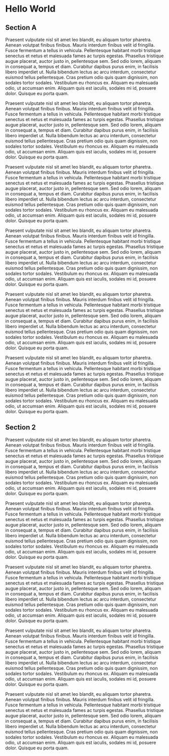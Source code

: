 # Hello World

## Section A

Praesent vulputate nisl sit amet leo blandit, eu aliquam tortor pharetra. Aenean volutpat finibus finibus. Mauris interdum finibus velit id fringilla. Fusce fermentum a tellus in vehicula. Pellentesque habitant morbi tristique senectus et netus et malesuada fames ac turpis egestas. Phasellus tristique augue placerat, auctor justo in, pellentesque sem. Sed odio lorem, aliquam in consequat a, tempus et diam. Curabitur dapibus purus enim, in facilisis libero imperdiet ut. Nulla bibendum lectus ac arcu interdum, consectetur euismod tellus pellentesque. Cras pretium odio quis quam dignissim, non sodales tortor sodales. Vestibulum eu rhoncus ex. Aliquam eu malesuada odio, ut accumsan enim. Aliquam quis est iaculis, sodales mi id, posuere dolor. Quisque eu porta quam.

Praesent vulputate nisl sit amet leo blandit, eu aliquam tortor pharetra. Aenean volutpat finibus finibus. Mauris interdum finibus velit id fringilla. Fusce fermentum a tellus in vehicula. Pellentesque habitant morbi tristique senectus et netus et malesuada fames ac turpis egestas. Phasellus tristique augue placerat, auctor justo in, pellentesque sem. Sed odio lorem, aliquam in consequat a, tempus et diam. Curabitur dapibus purus enim, in facilisis libero imperdiet ut. Nulla bibendum lectus ac arcu interdum, consectetur euismod tellus pellentesque. Cras pretium odio quis quam dignissim, non sodales tortor sodales. Vestibulum eu rhoncus ex. Aliquam eu malesuada odio, ut accumsan enim. Aliquam quis est iaculis, sodales mi id, posuere dolor. Quisque eu porta quam.

Praesent vulputate nisl sit amet leo blandit, eu aliquam tortor pharetra. Aenean volutpat finibus finibus. Mauris interdum finibus velit id fringilla. Fusce fermentum a tellus in vehicula. Pellentesque habitant morbi tristique senectus et netus et malesuada fames ac turpis egestas. Phasellus tristique augue placerat, auctor justo in, pellentesque sem. Sed odio lorem, aliquam in consequat a, tempus et diam. Curabitur dapibus purus enim, in facilisis libero imperdiet ut. Nulla bibendum lectus ac arcu interdum, consectetur euismod tellus pellentesque. Cras pretium odio quis quam dignissim, non sodales tortor sodales. Vestibulum eu rhoncus ex. Aliquam eu malesuada odio, ut accumsan enim. Aliquam quis est iaculis, sodales mi id, posuere dolor. Quisque eu porta quam.

Praesent vulputate nisl sit amet leo blandit, eu aliquam tortor pharetra. Aenean volutpat finibus finibus. Mauris interdum finibus velit id fringilla. Fusce fermentum a tellus in vehicula. Pellentesque habitant morbi tristique senectus et netus et malesuada fames ac turpis egestas. Phasellus tristique augue placerat, auctor justo in, pellentesque sem. Sed odio lorem, aliquam in consequat a, tempus et diam. Curabitur dapibus purus enim, in facilisis libero imperdiet ut. Nulla bibendum lectus ac arcu interdum, consectetur euismod tellus pellentesque. Cras pretium odio quis quam dignissim, non sodales tortor sodales. Vestibulum eu rhoncus ex. Aliquam eu malesuada odio, ut accumsan enim. Aliquam quis est iaculis, sodales mi id, posuere dolor. Quisque eu porta quam.

Praesent vulputate nisl sit amet leo blandit, eu aliquam tortor pharetra. Aenean volutpat finibus finibus. Mauris interdum finibus velit id fringilla. Fusce fermentum a tellus in vehicula. Pellentesque habitant morbi tristique senectus et netus et malesuada fames ac turpis egestas. Phasellus tristique augue placerat, auctor justo in, pellentesque sem. Sed odio lorem, aliquam in consequat a, tempus et diam. Curabitur dapibus purus enim, in facilisis libero imperdiet ut. Nulla bibendum lectus ac arcu interdum, consectetur euismod tellus pellentesque. Cras pretium odio quis quam dignissim, non sodales tortor sodales. Vestibulum eu rhoncus ex. Aliquam eu malesuada odio, ut accumsan enim. Aliquam quis est iaculis, sodales mi id, posuere dolor. Quisque eu porta quam.

Praesent vulputate nisl sit amet leo blandit, eu aliquam tortor pharetra. Aenean volutpat finibus finibus. Mauris interdum finibus velit id fringilla. Fusce fermentum a tellus in vehicula. Pellentesque habitant morbi tristique senectus et netus et malesuada fames ac turpis egestas. Phasellus tristique augue placerat, auctor justo in, pellentesque sem. Sed odio lorem, aliquam in consequat a, tempus et diam. Curabitur dapibus purus enim, in facilisis libero imperdiet ut. Nulla bibendum lectus ac arcu interdum, consectetur euismod tellus pellentesque. Cras pretium odio quis quam dignissim, non sodales tortor sodales. Vestibulum eu rhoncus ex. Aliquam eu malesuada odio, ut accumsan enim. Aliquam quis est iaculis, sodales mi id, posuere dolor. Quisque eu porta quam.

## Section 2

Praesent vulputate nisl sit amet leo blandit, eu aliquam tortor pharetra. Aenean volutpat finibus finibus. Mauris interdum finibus velit id fringilla. Fusce fermentum a tellus in vehicula. Pellentesque habitant morbi tristique senectus et netus et malesuada fames ac turpis egestas. Phasellus tristique augue placerat, auctor justo in, pellentesque sem. Sed odio lorem, aliquam in consequat a, tempus et diam. Curabitur dapibus purus enim, in facilisis libero imperdiet ut. Nulla bibendum lectus ac arcu interdum, consectetur euismod tellus pellentesque. Cras pretium odio quis quam dignissim, non sodales tortor sodales. Vestibulum eu rhoncus ex. Aliquam eu malesuada odio, ut accumsan enim. Aliquam quis est iaculis, sodales mi id, posuere dolor. Quisque eu porta quam.

Praesent vulputate nisl sit amet leo blandit, eu aliquam tortor pharetra. Aenean volutpat finibus finibus. Mauris interdum finibus velit id fringilla. Fusce fermentum a tellus in vehicula. Pellentesque habitant morbi tristique senectus et netus et malesuada fames ac turpis egestas. Phasellus tristique augue placerat, auctor justo in, pellentesque sem. Sed odio lorem, aliquam in consequat a, tempus et diam. Curabitur dapibus purus enim, in facilisis libero imperdiet ut. Nulla bibendum lectus ac arcu interdum, consectetur euismod tellus pellentesque. Cras pretium odio quis quam dignissim, non sodales tortor sodales. Vestibulum eu rhoncus ex. Aliquam eu malesuada odio, ut accumsan enim. Aliquam quis est iaculis, sodales mi id, posuere dolor. Quisque eu porta quam.

Praesent vulputate nisl sit amet leo blandit, eu aliquam tortor pharetra. Aenean volutpat finibus finibus. Mauris interdum finibus velit id fringilla. Fusce fermentum a tellus in vehicula. Pellentesque habitant morbi tristique senectus et netus et malesuada fames ac turpis egestas. Phasellus tristique augue placerat, auctor justo in, pellentesque sem. Sed odio lorem, aliquam in consequat a, tempus et diam. Curabitur dapibus purus enim, in facilisis libero imperdiet ut. Nulla bibendum lectus ac arcu interdum, consectetur euismod tellus pellentesque. Cras pretium odio quis quam dignissim, non sodales tortor sodales. Vestibulum eu rhoncus ex. Aliquam eu malesuada odio, ut accumsan enim. Aliquam quis est iaculis, sodales mi id, posuere dolor. Quisque eu porta quam.

Praesent vulputate nisl sit amet leo blandit, eu aliquam tortor pharetra. Aenean volutpat finibus finibus. Mauris interdum finibus velit id fringilla. Fusce fermentum a tellus in vehicula. Pellentesque habitant morbi tristique senectus et netus et malesuada fames ac turpis egestas. Phasellus tristique augue placerat, auctor justo in, pellentesque sem. Sed odio lorem, aliquam in consequat a, tempus et diam. Curabitur dapibus purus enim, in facilisis libero imperdiet ut. Nulla bibendum lectus ac arcu interdum, consectetur euismod tellus pellentesque. Cras pretium odio quis quam dignissim, non sodales tortor sodales. Vestibulum eu rhoncus ex. Aliquam eu malesuada odio, ut accumsan enim. Aliquam quis est iaculis, sodales mi id, posuere dolor. Quisque eu porta quam.

Praesent vulputate nisl sit amet leo blandit, eu aliquam tortor pharetra. Aenean volutpat finibus finibus. Mauris interdum finibus velit id fringilla. Fusce fermentum a tellus in vehicula. Pellentesque habitant morbi tristique senectus et netus et malesuada fames ac turpis egestas. Phasellus tristique augue placerat, auctor justo in, pellentesque sem. Sed odio lorem, aliquam in consequat a, tempus et diam. Curabitur dapibus purus enim, in facilisis libero imperdiet ut. Nulla bibendum lectus ac arcu interdum, consectetur euismod tellus pellentesque. Cras pretium odio quis quam dignissim, non sodales tortor sodales. Vestibulum eu rhoncus ex. Aliquam eu malesuada odio, ut accumsan enim. Aliquam quis est iaculis, sodales mi id, posuere dolor. Quisque eu porta quam.
